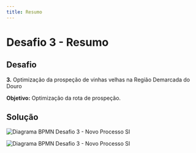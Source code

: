 ```yaml
---
title: Resumo
---
```


# Desafio 3 - Resumo

## Desafio

**3.** Optimização da prospeção de vinhas velhas na Região Demarcada do Douro

**Objetivo:** Optimização da rota de prospeção.

## Solução

![Diagrama BPMN Desafio 3 - Novo Processo SI](/diagramas/desafio3/export/desafio3-novo.png)

![Diagrama BPMN Desafio 3 - Novo Processo SI](/diagramas/desafio3/export/desafio3-novo-SI.png)
